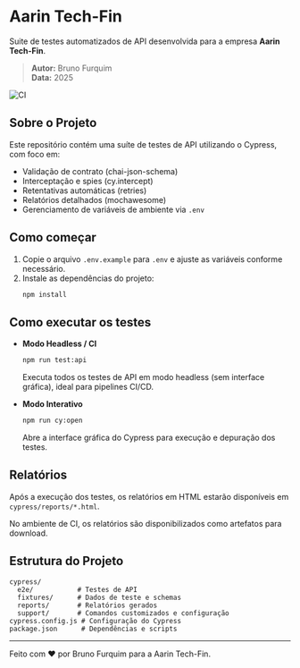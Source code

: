 # **Aarin Tech-Fin**

Suite de testes automatizados de API desenvolvida para a empresa **Aarin Tech-Fin**.

> **Autor:** Bruno Furquim  
> **Data:** 2025

![CI](https://img.shields.io/badge/ci-passing-brightgreen)

## Sobre o Projeto

Este repositório contém uma suíte de testes de API utilizando o Cypress, com foco em:
- Validação de contrato (chai-json-schema)
- Interceptação e spies (cy.intercept)
- Retentativas automáticas (retries)
- Relatórios detalhados (mochawesome)
- Gerenciamento de variáveis de ambiente via `.env`

## Como começar

1. Copie o arquivo `.env.example` para `.env` e ajuste as variáveis conforme necessário.
2. Instale as dependências do projeto:
   ```bash
   npm install
   ```

## Como executar os testes

- **Modo Headless / CI**
  ```bash
  npm run test:api
  ```
  Executa todos os testes de API em modo headless (sem interface gráfica), ideal para pipelines CI/CD.

- **Modo Interativo**
  ```bash
  npm run cy:open
  ```
  Abre a interface gráfica do Cypress para execução e depuração dos testes.

## Relatórios

Após a execução dos testes, os relatórios em HTML estarão disponíveis em `cypress/reports/*.html`.

No ambiente de CI, os relatórios são disponibilizados como artefatos para download.

## Estrutura do Projeto

```
cypress/
  e2e/           # Testes de API
  fixtures/      # Dados de teste e schemas
  reports/       # Relatórios gerados
  support/       # Comandos customizados e configuração
cypress.config.js # Configuração do Cypress
package.json      # Dependências e scripts
```

---

Feito com ❤️ por Bruno Furquim para a Aarin Tech-Fin.
